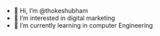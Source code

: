 - 👋 Hi, I’m @thokeshubham
- 👀 I’m interested in digital marketing
- 🌱 I’m currently learning in computer Engineering

<!---
thokeshubham/thokeshubham is a ✨ special ✨ repository because its `README.md` (this file) appears on your GitHub profile.
You can click the Preview link to take a look at your changes.
--->
